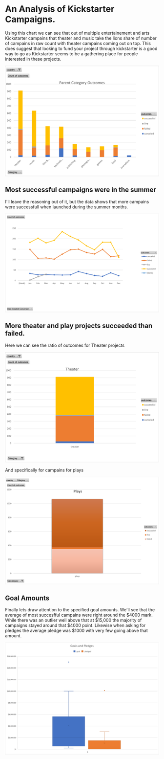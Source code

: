 # An Analysis of Kickstarter Campaigns.

Using this chart we can see that out of multiple entertainement and arts Kickstarter campains that theater and music take the lions share of number of campains in raw count with theater campains coming out on top. This does suggest that looking to fund your project through kickstarter is a good way to go as Kickstarter seems to be a gathering place for people interested in these projects.

![](https://raw.githubusercontent.com/zkellsworth/kickstarter-analysis/master/overalloutcomes.png)



## Most successful campaigns were in the summer

I'll leave the reasoning out of it, but the data shows that more campains were successfull when launched during the summer months.

![](https://github.com/zkellsworth/kickstarter-analysis/blob/master/monthlyoutcomes.png?raw=true)

## More theater and play projects succeeded than failed.

Here we can see the ratio of outcomes for Theater projects

![](https://github.com/zkellsworth/kickstarter-analysis/blob/master/theatreoutcomes.png?raw=true)

And specifically for campains for plays

![](https://github.com/zkellsworth/kickstarter-analysis/blob/master/playoutcomes.png?raw=true)

## Goal Amounts

Finally lets draw attention to the specified goal amounts. We'll see that the average of most succesfful campains were right around the $4000 mark. While there was an outlier well above that at $15,000 the majority of campaigns stayed around that $4000 point. Likewise when asking for pledges the average pledge was $1000 with very few going above that amount. 

![](https://github.com/zkellsworth/kickstarter-analysis/blob/master/bw.png?raw=true)